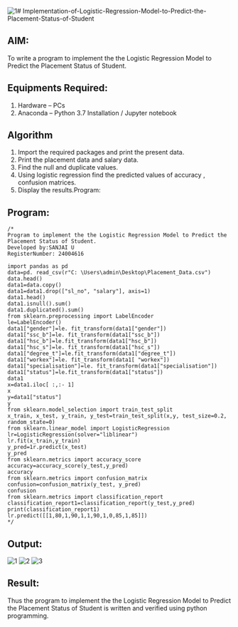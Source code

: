 ![1](https://github.com/user-attachments/assets/09e86716-16db-4907-992d-d8ea80c98bbd)# Implementation-of-Logistic-Regression-Model-to-Predict-the-Placement-Status-of-Student

## AIM:
To write a program to implement the the Logistic Regression Model to Predict the Placement Status of Student.

## Equipments Required:
1. Hardware – PCs
2. Anaconda – Python 3.7 Installation / Jupyter notebook

## Algorithm
1. Import the required packages and print the present data.
2. Print the placement data and salary data.
3. Find the null and duplicate values.
4. Using logistic regression find the predicted values of accuracy , confusion matrices.
5. Display the results.Program:


## Program:
```
/*
Program to implement the the Logistic Regression Model to Predict the Placement Status of Student.
Developed by:SANJAI U 
RegisterNumber: 24004616

import pandas as pd
data=pd. read_csv(r"C: \Users\admin\Desktop\Placement_Data.csv")
data.head()
data1=data.copy()
data1=data1.drop(["sl_no", "salary"], axis=1)
data1.head()
data1.isnull().sum()
data1.duplicated().sum()
from sklearn.preprocessing import LabelEncoder
le=LabelEncoder()
data1["gender"]=le. fit_transform(data1["gender"])
data1["ssc_b"]=le. fit_transform(data1["ssc_b"])
data1["hsc_b"]=le.fit_transform(data1["hsc_b"])
data1["hsc_s"]=le. fit_transform(data1["hsc_s"])
data1["degree_t"]=le.fit_transform(data1["degree_t"])
data1["workex"]=le. fit_transform(data1[ "workex"])
data1["specialisation"]=le. fit_transform(data1["specialisation"])
data1["status"]=le.fit_transform(data1["status"])
data1
x=data1.iloc[ :,:- 1]
x
y=data1["status"]
y
from sklearn.model_selection import train_test_split
x_train, x_test, y_train, y_test=train_test_split(x,y, test_size=0.2, random_state=0)
from sklearn.linear_model import LogisticRegression
lr=LogisticRegression(solver="liblinear")
lr.fit(x_train,y_train)
y_pred=1r.predict(x_test)
y_pred
from sklearn.metrics import accuracy_score
accuracy=accuracy_score(y_test,y_pred)
accuracy
from sklearn.metrics import confusion_matrix
confusion=confusion_matrix(y_test, y_pred)
confusion
from sklearn.metrics import classification_report
classification_report1=classification_report(y_test,y_pred)
print(classification_report1)
lr.predict([[1,80,1,90,1,1,90,1,0,85,1,85]]) 
*/
```

## Output:
![1](https://github.com/user-attachments/assets/647502ef-275a-43e0-975e-4beac3f5c970)
![2](https://github.com/user-attachments/assets/31e610b1-3bea-442a-b3b0-213bdf1d2044)
![3](https://github.com/user-attachments/assets/3508c998-edd7-4942-b66b-018dde2b843b)

## Result:
Thus the program to implement the the Logistic Regression Model to Predict the Placement Status of Student is written and verified using python programming.
